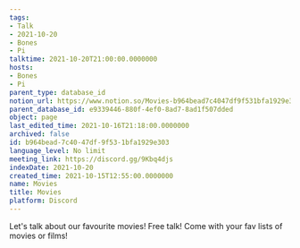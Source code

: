```yaml
---
tags:
- Talk
- 2021-10-20
- Bones
- Pi
talktime: 2021-10-20T21:00:00.0000000
hosts:
- Bones
- Pi
parent_type: database_id
notion_url: https://www.notion.so/Movies-b964bead7c4047df9f531bfa1929e303
parent_database_id: e9339446-880f-4ef0-8ad7-8ad1f507dded
object: page
last_edited_time: 2021-10-16T21:18:00.0000000
archived: false
id: b964bead-7c40-47df-9f53-1bfa1929e303
language_level: No limit
meeting_link: https://discord.gg/9Kbq4djs
indexDate: 2021-10-20
created_time: 2021-10-15T12:55:00.0000000
name: Movies
title: Movies
platform: Discord
---
```


Let's talk about our favourite movies!
Free talk! Come with your fav lists of movies or films!


